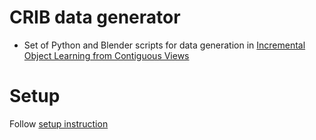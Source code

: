# CRIB data generator
- Set of Python and Blender scripts for data generation in [Incremental Object Learning from Contiguous Views](http://openaccess.thecvf.com/content_CVPR_2019/html/Stojanov_Incremental_Object_Learning_From_Contiguous_Views_CVPR_2019_paper.html)
# Setup
Follow [setup instruction](https://github.com/iolfcv/CRIB_Data_Generator/blob/master/SETUP.md)
